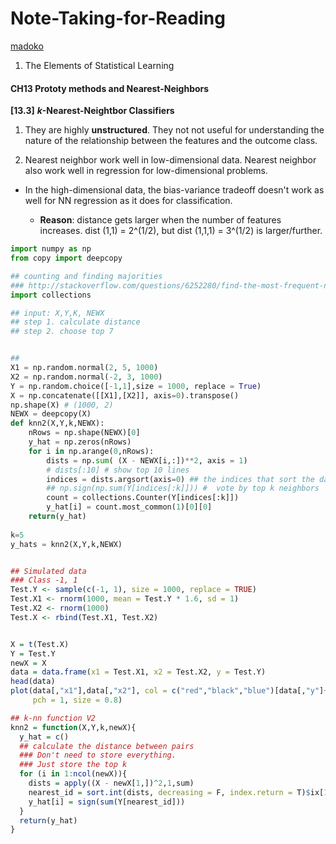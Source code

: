 # Note-Taking-for-Reading

[madoko](https://www.npmjs.com/package/madoko-local)

1. The Elements of Statistical Learning

#### CH13 Prototy methods and Nearest-Neighbors

**[13.3]** ***k*-Nearest-Neightbor Classifiers**

1. They are highly **unstructured**. They not not useful for understanding the nature of the relationship between the features and the outcome class.

2. Nearest neighbor work well in low-dimensional data. Nearest neighbor also work well in regression for low-dimensional problems. 

- In the high-dimensional data, the bias-variance tradeoff doesn't work as well for NN regression as it does for classification.

	- **Reason**:  distance gets larger when the number of features increases. dist (1,1) = 2^(1/2), but dist (1,1,1) = 3^(1/2) is larger/further.
	
```python
import numpy as np
from copy import deepcopy

## counting and finding majorities
### http://stackoverflow.com/questions/6252280/find-the-most-frequent-number-in-a-numpy-vector
import collections

## input: X,Y,K, NEWX
## step 1. calculate distance
## step 2. choose top 7 


## 
X1 = np.random.normal(2, 5, 1000)
X2 = np.random.normal(-2, 3, 1000)
Y = np.random.choice([-1,1],size = 1000, replace = True)
X = np.concatenate([[X1],[X2]], axis=0).transpose()
np.shape(X) # (1000, 2)
NEWX = deepcopy(X)
def knn2(X,Y,k,NEWX):
	nRows = np.shape(NEWX)[0]
	y_hat = np.zeros(nRows)
	for i in np.arange(0,nRows):
		dists = np.sum( (X - NEWX[i,:])**2, axis = 1)
		# dists[:10] # show top 10 lines
		indices = dists.argsort(axis=0) ## the indices that sort the data
		## np.sign(np.sum(Y[indices[:k]])) #  vote by top k neighbors
		count = collections.Counter(Y[indices[:k]])
		y_hat[i] = count.most_common(1)[0][0]
	return(y_hat)	
 
k=5
y_hats = knn2(X,Y,k,NEWX)


```


```r

## Simulated data
### Class -1, 1
Test.Y <- sample(c(-1, 1), size = 1000, replace = TRUE)
Test.X1 <- rnorm(1000, mean = Test.Y * 1.6, sd = 1)
Test.X2 <- rnorm(1000)
Test.X <- rbind(Test.X1, Test.X2)


X = t(Test.X)
Y = Test.Y
newX = X
data = data.frame(x1 = Test.X1, x2 = Test.X2, y = Test.Y)
head(data)
plot(data[,"x1"],data[,"x2"], col = c("red","black","blue")[data[,"y"]+2],
     pch = 1, size = 0.8)

## k-nn function V2
knn2 = function(X,Y,k,newX){
  y_hat = c()
  ## calculate the distance between pairs
  ### Don't need to store everything. 
  ### Just store the top k
  for (i in 1:ncol(newX)){
    dists = apply((X - newX[1,])^2,1,sum)
    nearest_id = sort.int(dists, decreasing = F, index.return = T)$ix[1:k]
    y_hat[i] = sign(sum(Y[nearest_id]))
  }
  return(y_hat)
}

````